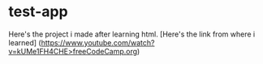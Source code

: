 # test-app
Here's the project i made after learning html.
[Here's the link from where i learned] (https://www.youtube.com/watch?v=kUMe1FH4CHE>freeCodeCamp.org)
